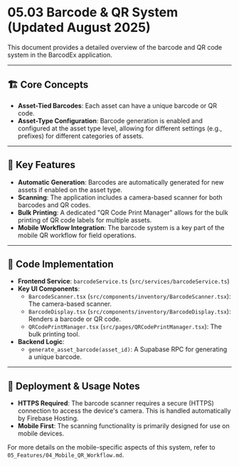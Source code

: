 # 05.03 Barcode & QR System (Updated August 2025)

This document provides a detailed overview of the barcode and QR code system in the BarcodEx application.

---

## 🏗️ **Core Concepts**

-   **Asset-Tied Barcodes**: Each asset can have a unique barcode or QR code.
-   **Asset-Type Configuration**: Barcode generation is enabled and configured at the asset type level, allowing for different settings (e.g., prefixes) for different categories of assets.

---

## 🔑 **Key Features**

-   **Automatic Generation**: Barcodes are automatically generated for new assets if enabled on the asset type.
-   **Scanning**: The application includes a camera-based scanner for both barcodes and QR codes.
-   **Bulk Printing**: A dedicated "QR Code Print Manager" allows for the bulk printing of QR code labels for multiple assets.
-   **Mobile Workflow Integration**: The barcode system is a key part of the mobile QR workflow for field operations.

---

## 📂 **Code Implementation**

-   **Frontend Service**: `barcodeService.ts` (`src/services/barcodeService.ts`)
-   **Key UI Components**:
    -   `BarcodeScanner.tsx` (`src/components/inventory/BarcodeScanner.tsx`): The camera-based scanner.
    -   `BarcodeDisplay.tsx` (`src/components/inventory/BarcodeDisplay.tsx`): Renders a barcode or QR code.
    -   `QRCodePrintManager.tsx` (`src/pages/QRCodePrintManager.tsx`): The bulk printing tool.
-   **Backend Logic**:
    -   `generate_asset_barcode(asset_id)`: A Supabase RPC for generating a unique barcode.

---

## 🚀 **Deployment & Usage Notes**

-   **HTTPS Required**: The barcode scanner requires a secure (HTTPS) connection to access the device's camera. This is handled automatically by Firebase Hosting.
-   **Mobile First**: The scanning functionality is primarily designed for use on mobile devices.

For more details on the mobile-specific aspects of this system, refer to `05_Features/04_Mobile_QR_Workflow.md`.













